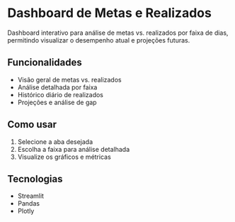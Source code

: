# Dashboard de Metas e Realizados

Dashboard interativo para análise de metas vs. realizados por faixa de dias, permitindo visualizar o desempenho atual e projeções futuras.

## Funcionalidades

- Visão geral de metas vs. realizados
- Análise detalhada por faixa
- Histórico diário de realizados
- Projeções e análise de gap

## Como usar

1. Selecione a aba desejada
2. Escolha a faixa para análise detalhada
3. Visualize os gráficos e métricas

## Tecnologias

- Streamlit
- Pandas
- Plotly
